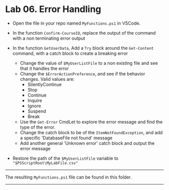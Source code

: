# Lab 06. Error Handling

- Open the file in your repo named `MyFunctions.ps1` in VSCode.

- In the function `Confirm-CourseID`, replace the output of the command with a non terminating error output

- In the function `GetUserData`, Add a `Try` block around the `Get-Content` command, with a catch block to create a breaking error
  - Change the value of `$MyUserListFile` to a non existing file and see that it handles the error
  - Change the `$ErrorActionPreference`, and see if the behavior changes. Valid values are:
    - SilentlyContinue
    - Stop
    - Continue
    - Inquire
    - Ignore
    - Suspend
    - Break
  - Use the `Get-Error` CmdLet to explore the error message and find the type of the error.
  - Change the catch block to be of the `ItemNotFoundException`, and add a specific 'DatabaseFile not found' message
  - Add another general 'Unknown error' catch block and output the error message

- Restore the path of the `$MyUserListFile` variable to `"$PSScriptRoot\MyLabFile.csv"`

---

The resulting `MyFunctions.ps1` file can be found in this folder.

---
